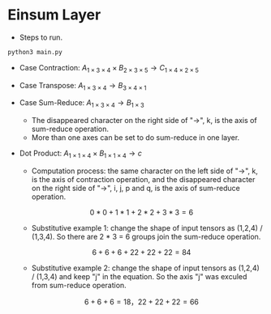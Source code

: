 # Einsum Layer

+ Steps to run.

```bash
python3 main.py
```

+ Case Contraction: $A_{1 \times 3 \times 4} \times B_{2 \times 3 \times 5} \rightarrow C_{1 \times 4 \times 2 \times 5}$

+ Case Transpose: $A_{1 \times 3 \times 4} \rightarrow B_{3 \times 4 \times 1}$

+ Case Sum-Reduce: $A_{1 \times 3 \times 4} \rightarrow B_{1 \times 3}$
  + The disappeared character on the right side of "$\rightarrow$", k, is the axis of sum-reduce operation.
  + More than one axes can be set to do sum-reduce in one layer.

+ Dot Product: $A_{1 \times 1 \times 4} \times B_{1 \times 1 \times 4} \rightarrow c$
  + Computation process: the same character on the left side of "$\rightarrow$", k, is the axis of contraction operation, and the disappeared character on the right side of "$\rightarrow$", i, j, p and q, is the axis of sum-reduce operation.

  $$
  0 * 0 + 1 * 1 + 2 * 2 + 3 * 3 = 6
  $$

  + Substitutive example 1: change the shape of input tensors as (1,2,4) / (1,3,4). So there are 2 * 3 =  6 groups join the sum-reduce operation.

  $$
  6 + 6 + 6 + 22 + 22 + 22 = 84
  $$

  + Substitutive example 2: change the shape of input tensors as (1,2,4) / (1,3,4) and keep "j" in the equation. So the axis "j" was exculed from sum-reduce operation.

  $$
  6 + 6 + 6 = 18，22 + 22 + 22 = 66
  $$
